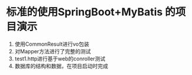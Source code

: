 # 标准的使用SpringBoot+MyBatis 的项目演示

1. 使用CommonResult进行vo包装
2. 对Mapper方法进行了完整的测试
3. test1.http进行基于web的conroller测试
4. 数据库的结构和数据，在项目启动时完成
